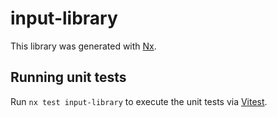 # input-library

This library was generated with [Nx](https://nx.dev).

## Running unit tests

Run `nx test input-library` to execute the unit tests via [Vitest](https://vitest.dev/).
